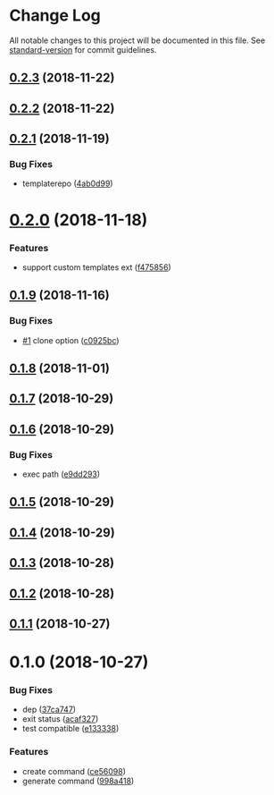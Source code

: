 # Change Log

All notable changes to this project will be documented in this file. See [standard-version](https://github.com/conventional-changelog/standard-version) for commit guidelines.

<a name="0.2.3"></a>
## [0.2.3](https://github.com/feiwuteam/wxapp-cli/compare/v0.2.2...v0.2.3) (2018-11-22)



<a name="0.2.2"></a>
## [0.2.2](https://github.com/feiwuteam/wxapp-cli/compare/v0.2.1...v0.2.2) (2018-11-22)



<a name="0.2.1"></a>
## [0.2.1](https://github.com/feiwuteam/wxapp-cli/compare/v0.2.0...v0.2.1) (2018-11-19)


### Bug Fixes

* templaterepo ([4ab0d99](https://github.com/feiwuteam/wxapp-cli/commit/4ab0d99))



<a name="0.2.0"></a>
# [0.2.0](https://github.com/feiwuteam/wxapp-cli/compare/v0.1.9...v0.2.0) (2018-11-18)


### Features

* support custom templates ext ([f475856](https://github.com/feiwuteam/wxapp-cli/commit/f475856))



<a name="0.1.9"></a>
## [0.1.9](https://github.com/feiwuteam/wxapp-cli/compare/v0.1.8...v0.1.9) (2018-11-16)


### Bug Fixes

* [#1](https://github.com/feiwuteam/wxapp-cli/issues/1) clone option ([c0925bc](https://github.com/feiwuteam/wxapp-cli/commit/c0925bc))



<a name="0.1.8"></a>
## [0.1.8](https://github.com/feiwuteam/wxapp-cli/compare/v0.1.7...v0.1.8) (2018-11-01)



<a name="0.1.7"></a>
## [0.1.7](https://github.com/feiwuteam/wxapp-cli/compare/v0.1.6...v0.1.7) (2018-10-29)



<a name="0.1.6"></a>
## [0.1.6](https://github.com/feiwuteam/wxapp-cli/compare/v0.1.5...v0.1.6) (2018-10-29)


### Bug Fixes

* exec path ([e9dd293](https://github.com/feiwuteam/wxapp-cli/commit/e9dd293))



<a name="0.1.5"></a>
## [0.1.5](https://github.com/feiwuteam/wxapp-cli/compare/v0.1.4...v0.1.5) (2018-10-29)



<a name="0.1.4"></a>
## [0.1.4](https://github.com/feiwuteam/wxapp-cli/compare/v0.1.3...v0.1.4) (2018-10-29)



<a name="0.1.3"></a>
## [0.1.3](https://github.com/feiwuteam/wxapp-cli/compare/v0.1.2...v0.1.3) (2018-10-28)



<a name="0.1.2"></a>
## [0.1.2](https://github.com/feiwuteam/wxapp-cli/compare/v0.1.1...v0.1.2) (2018-10-28)



<a name="0.1.1"></a>
## [0.1.1](https://github.com/feiwuteam/wxapp-cli/compare/v0.1.0...v0.1.1) (2018-10-27)



<a name="0.1.0"></a>
# 0.1.0 (2018-10-27)


### Bug Fixes

* dep ([37ca747](https://github.com/feiwuteam/wxapp-cli/commit/37ca747))
* exit status ([acaf327](https://github.com/feiwuteam/wxapp-cli/commit/acaf327))
* test compatible ([e133338](https://github.com/feiwuteam/wxapp-cli/commit/e133338))


### Features

* create command ([ce56098](https://github.com/feiwuteam/wxapp-cli/commit/ce56098))
* generate command ([998a418](https://github.com/feiwuteam/wxapp-cli/commit/998a418))
